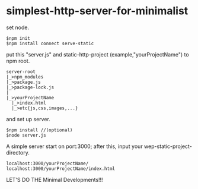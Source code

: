 # simplest-http-server-for-minimalist

set node.
```
$npm init
$npm install connect serve-static 
```

put this "server.js" and static-http-project (example,"yourProjectName") to npm root.
```
server-root
|_>npm_modules
|_>package.js
|_>package-lock.js
|
|_>yourProjectName
  |_>index.html
  |_>etc{js,css,images,...}
```

and set up server.
```
$npm install //(optional)
$node server.js
```

A simple server start on port:3000;
after this, input your wep-static-project-directory.
```
localhost:3000/yourProjectName/
localhost:3000/yourProjectName/index.html
```

LET'S DO THE Minimal Developments!!!
